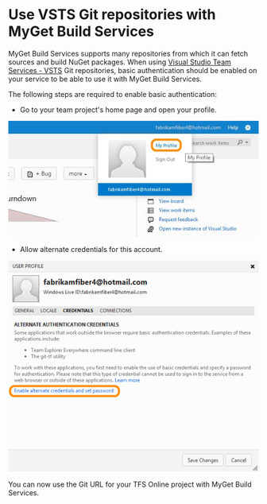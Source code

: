 # Use VSTS Git repositories with MyGet Build Services

MyGet Build Services supports many repositories from which it can fetch sources and build NuGet packages. When using [Visual Studio Team Services - VSTS](http://www.visualstudio.com) Git repositories, basic authentication should be enabled on your service to be able to use it with MyGet Build Services.

The following steps are required to enable basic authentication:

* Go to your team project's home page and open your profile.

![VSTS Online profile](Images/tfsonline-profile.jpg)

* Allow alternate credentials for this account.

![Allow alternate credentials](Images/tfsonline-allowalternate.jpg)

You can now use the Git URL for your TFS Online project with MyGet Build Services.